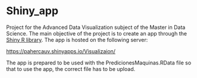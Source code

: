 # Shiny_app

Project for the Advanced Data Visualization subject of the Master in Data Science. The main objective of the project is to create an app through the [Shiny R library](https://shiny.rstudio.com/). The app is hosted on the following server:

https://pahercauv.shinyapps.io/Visualizaion/

The app is prepared to be used with the PredicionesMaquinas.RData file so that to use the app, the correct file has to be upload.
